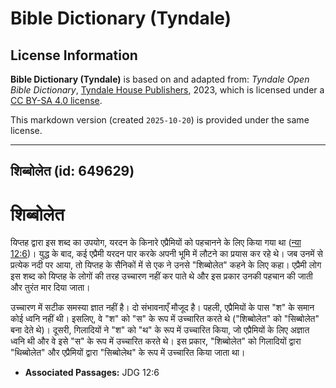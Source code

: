 # Bible Dictionary (Tyndale)

## License Information

**Bible Dictionary (Tyndale)** is based on and adapted from: _Tyndale Open Bible Dictionary_, [Tyndale House Publishers](https://tyndaleopenresources.com/), 2023, which is licensed under a [CC BY-SA 4.0 license](https://creativecommons.org/licenses/by-sa/4.0/legalcode.en).

This markdown version (created `2025-10-20`) is provided under the same license.



--------------------------------

## शिब्बोलेत (id: 649629)

शिब्बोलेत
=========

यिप्तह द्वारा इस शब्द का उपयोग, यरदन के किनारे एप्रैमियों को पहचानने के लिए किया गया था ([न्या 12:6](https://ref.ly/Judg12:6))। युद्ध के बाद, कई एप्रैमी यरदन पार करके अपनी भूमि में लौटने का प्रयास कर रहे थे। जब उनमें से प्रत्येक नदी पर आया, तो यिप्तह के सैनिकों में से एक ने उनसे "शिब्बोलेत" कहने के लिए कहा। एप्रैमी लोग इस शब्द को यिप्तह के लोगों की तरह उच्चारण नहीं कर पाते थे और इस प्रकार उनकी पहचान की जाती और तुरंत मार दिया जाता।

उच्चारण में सटीक समस्या ज्ञात नहीं है। दो संभावनाएँ मौजूद है। पहली, एप्रैमियों के पास "श" के समान कोई ध्वनि नहीं थी। इसलिए, वे "श" को "स" के रूप में उच्चारित करते थे ("शिब्बोलेत" को "सिब्बोलेत" बना देते थे)। दूसरी, गिलादियों ने "श" को "थ" के रूप में उच्चारित किया, जो एप्रैमियों के लिए अज्ञात ध्वनि थी और वे इसे "स" के रूप में उच्चारित करते थे। इस प्रकार, "शिब्बोलेत" को गिलादियों द्वारा "थिब्बोलेत" और एप्रैमियों द्वारा "सिब्बोलेथ" के रूप में उच्चारित किया जाता था। 

* **Associated Passages:** JDG 12:6

